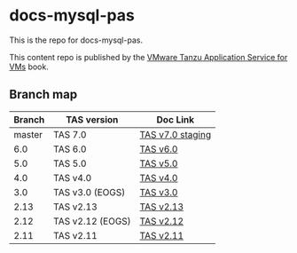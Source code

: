 # docs-mysql-pas

This is the repo for docs-mysql-pas.

This content repo is published by the [VMware Tanzu Application Service for VMs](https://github.com/pivotal-cf/docs-book-application-service) book.

## Branch map

| Branch  | TAS version      | Doc Link                                                                                                                             |
|---------|------------------|--------------------------------------------------------------------------------------------------------------------------------------|
| master  | TAS 7.0          | [TAS v7.0 staging](https://docs-staging.vmware.com/en/draft/VMware-Tanzu-Application-Service/7.0/tas-for-vms/concepts-overview.html) |
| 6.0     | TAS 6.0          | [TAS v6.0](https://docs.vmware.com/en/VMware-Tanzu-Application-Service/6.0/tas-for-vms/concepts-overview.html)                       |
| 5.0     | TAS 5.0          | [TAS v5.0](https://docs.vmware.com/en/VMware-Tanzu-Application-Service/5.0/tas-for-vms/concepts-overview.html)                       |
| 4.0     | TAS v4.0         | [TAS v4.0](https://docs.vmware.com/en/VMware-Tanzu-Application-Service/4.0/tas-for-vms/concepts-overview.html)                       |
| 3.0     | TAS v3.0 (EOGS)  | [TAS v3.0](https://docs.vmware.com/en/VMware-Tanzu-Application-Service/3.0/tas-for-vms/concepts-overview.html)                       |
| 2.13    | TAS v2.13        | [TAS v2.13](https://docs.vmware.com/en/VMware-Tanzu-Application-Service/2.13/tas-for-vms/concepts-overview.html)                     |
| 2.12    | TAS v2.12 (EOGS) | [TAS v2.12](https://docs.vmware.com/en/VMware-Tanzu-Application-Service/2.12/tas-for-vms/concepts-overview.html)                     |
| 2.11    | TAS v2.11        | [TAS v2.11](https://docs.vmware.com/en/VMware-Tanzu-Application-Service/2.11/tas-for-vms/concepts-overview.html)                     |
